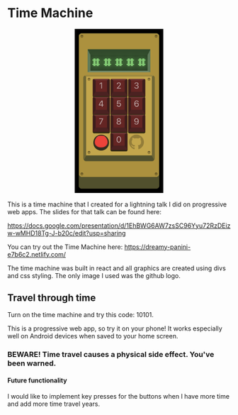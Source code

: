 # Time Machine

<p align="center">
<img src="time_machine_preview.png" alt="A retro styled yellow box with red numeric buttons and green display" width="200px"/>
</p>

This is a time machine that I created for a lightning talk I did on progressive web apps. The slides for that talk can be found here:

https://docs.google.com/presentation/d/1EhBWG6AW7zsSC96Yyu72RzDEizw-wMHD18Tg-J-b20c/edit?usp=sharing

You can try out the Time Machine here:
https://dreamy-panini-e7b6c2.netlify.com/

The time machine was built in react and all graphics are created using divs and css styling. The only image I used was the github logo.

## Travel through time
Turn on the time machine and try this code: 10101.

This is a progressive web app, so try it on your phone! It works especially well on Android devices when saved to your home screen.

### BEWARE! Time travel causes a physical side effect. You've been warned.

#### Future functionality
I would like to implement key presses for the buttons when I have more time and add more time travel years.
